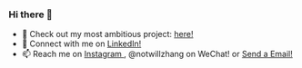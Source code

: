 ### Hi there 👋

<!--
**notwz/notwz** is a ✨ _special_ ✨ repository because its `README.md` (this file) appears on your GitHub profile.

Here are some ideas to get you started:

- 🔭 I’m currently working on ...
- 🌱 I’m currently learning ...
- 👯 I’m looking to collaborate on ...
- 🤔 I’m looking for help with ...
- 💬 Ask me about ...
- 📫 How to reach me: ...
- 😄 Pronouns: ...
- ⚡ Fun fact: ...
-->

- 🔭 Check out my most ambitious project: <a href="https://chinadelightmd.com"> here! </a> 
- 👔 Connect with me on <a href="https://www.linkedin.com/in/will-zhang-9721b91ab/"> LinkedIn! </a>
- 📫 Reach me on <a href="https://www.instagram.com/notwillzhang/"> Instagram </a>, @notwillzhang on WeChat! or <a href = "mailto: wz282@cornell.edu"> Send a Email! </a>


